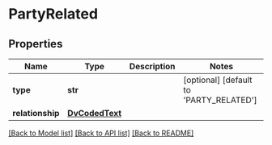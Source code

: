 # PartyRelated

## Properties
Name | Type | Description | Notes
------------ | ------------- | ------------- | -------------
**type** | **str** |  | [optional] [default to 'PARTY_RELATED']
**relationship** | [**DvCodedText**](DvCodedText.md) |  | 

[[Back to Model list]](../README.md#documentation-for-models) [[Back to API list]](../README.md#documentation-for-api-endpoints) [[Back to README]](../README.md)

